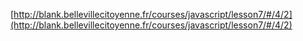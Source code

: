 [http://blank.bellevillecitoyenne.fr/courses/javascript/lesson7/#/4/2](http://blank.bellevillecitoyenne.fr/courses/javascript/lesson7/#/4/2)
